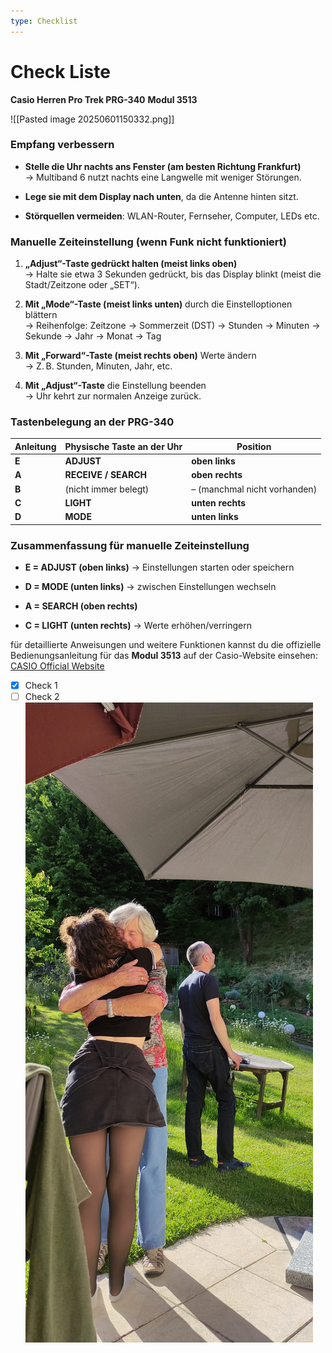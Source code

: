 ```yaml
---
type: Checklist
---
```


# Check Liste

**Casio Herren Pro Trek PRG-340**  **Modul 3513**



![[Pasted image 20250601150332.png]]


### Empfang verbessern

- **Stelle die Uhr nachts ans Fenster (am besten Richtung Frankfurt)**  
    → Multiband 6 nutzt nachts eine Langwelle mit weniger Störungen.
    
- **Lege sie mit dem Display nach unten**, da die Antenne hinten sitzt.
    
- **Störquellen vermeiden**: WLAN-Router, Fernseher, Computer, LEDs etc.
### Manuelle Zeiteinstellung (wenn Funk nicht funktioniert)

1. **„Adjust“-Taste gedrückt halten (meist links oben)**  
    → Halte sie etwa 3 Sekunden gedrückt, bis das Display blinkt (meist die Stadt/Zeitzone oder „SET“).
    
2. **Mit „Mode“-Taste (meist links unten)** durch die Einstelloptionen blättern  
    → Reihenfolge: Zeitzone → Sommerzeit (DST) → Stunden → Minuten → Sekunde → Jahr → Monat → Tag
    
3. **Mit „Forward“-Taste (meist rechts oben)** Werte ändern  
    → Z. B. Stunden, Minuten, Jahr, etc.
    
4. **Mit „Adjust“-Taste** die Einstellung beenden  
    → Uhr kehrt zur normalen Anzeige zurück.
### Tastenbelegung an der PRG-340

|Anleitung|Physische Taste an der Uhr|Position|
|---|---|---|
|**E**|**ADJUST**|**oben links**|
|**A**|**RECEIVE / SEARCH**|**oben rechts**|
|**B**|(nicht immer belegt)|– (manchmal nicht vorhanden)|
|**C**|**LIGHT**|**unten rechts**|
|**D**|**MODE**|**unten links**|
### Zusammenfassung für manuelle Zeiteinstellung

- **E = ADJUST (oben links)** → Einstellungen starten oder speichern
    
- **D = MODE (unten links)** → zwischen Einstellungen wechseln
    
- **A = SEARCH (oben rechts)**
    
- **C = LIGHT (unten rechts)** → Werte erhöhen/verringern
    

für detaillierte Anweisungen und weitere Funktionen kannst du die offizielle Bedienungsanleitung für das **Modul 3513** auf der Casio-Website einsehen: [CASIO Official Website](https://support.casio.com/global/de/wat/manual/3513_de/AHNISYhbrhvbns.html?utm_source=chatgpt.com)
- [x] Check 1
- [ ] Check 2![Image](./09fff2220ed35d1f3f68572b17dd268c.jpg) 
